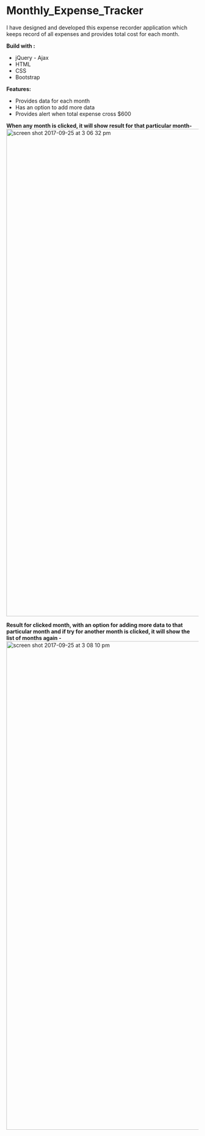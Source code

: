 # Monthly_Expense_Tracker
I have designed and developed this expense recorder application which keeps record of all expenses and provides total cost for each month. 

**Build with :**
- jQuery - Ajax
- HTML
- CSS
- Bootstrap

**Features:**
- Provides data for each month
- Has an option to add more data
- Provides alert when total expense cross $600

**When any month is clicked, it will show result for that particular month-**
<img width="1277" alt="screen shot 2017-09-25 at 3 06 32 pm" src="https://user-images.githubusercontent.com/31779751/30833304-3ebef04c-a203-11e7-88be-97325d19d86d.png">

**Result for clicked month, with an option for adding more data to that particular month and if try for another month is clicked, it will show the list of months again -**
<img width="1280" alt="screen shot 2017-09-25 at 3 08 10 pm" src="https://user-images.githubusercontent.com/31779751/30833371-759ca05a-a203-11e7-9000-4ef6f592e39f.png">







